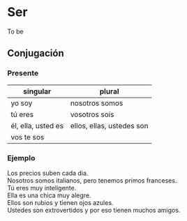 # Ser

To be

## Conjugación

### Presente

| singular           | plural                    |
|--------------------|---------------------------|
| yo soy             | nosotros somos            |
| tú eres            | vosotros sois             |
| él, ella, usted es | ellos, ellas, ustedes son |
| vos te sos         |                           |

### Ejemplo

Los precios suben cada dia.  
Nosotros somos italianos, pero tenemos primos franceses.  
Tú eres muy inteligente.  
Ella es una chica muy alegre.  
Ellos son rubios y tienen ojos azules.  
Ustedes son extrovertidos y por eso tienen muchos amigos.  
